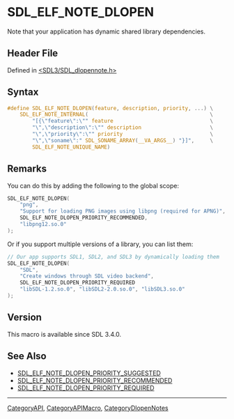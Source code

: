 # SDL_ELF_NOTE_DLOPEN

Note that your application has dynamic shared library dependencies.

## Header File

Defined in [<SDL3/SDL_dlopennote.h>](https://github.com/libsdl-org/SDL/blob/main/include/SDL3/SDL_dlopennote.h)

## Syntax

```c
#define SDL_ELF_NOTE_DLOPEN(feature, description, priority, ...) \
    SDL_ELF_NOTE_INTERNAL(                                       \
        "[{\"feature\":\"" feature                               \
        "\",\"description\":\"" description                      \
        "\",\"priority\":\"" priority                            \
        "\",\"soname\":" SDL_SONAME_ARRAY(__VA_ARGS__) "}]",     \
        SDL_ELF_NOTE_UNIQUE_NAME)
```

## Remarks

You can do this by adding the following to the global scope:

```c
SDL_ELF_NOTE_DLOPEN(
    "png",
    "Support for loading PNG images using libpng (required for APNG)",
    SDL_ELF_NOTE_DLOPEN_PRIORITY_RECOMMENDED,
    "libpng12.so.0"
);
```

Or if you support multiple versions of a library, you can list them:

```c
// Our app supports SDL1, SDL2, and SDL3 by dynamically loading them
SDL_ELF_NOTE_DLOPEN(
    "SDL",
    "Create windows through SDL video backend",
    SDL_ELF_NOTE_DLOPEN_PRIORITY_REQUIRED
    "libSDL-1.2.so.0", "libSDL2-2.0.so.0", "libSDL3.so.0"
);
```

## Version

This macro is available since SDL 3.4.0.

## See Also

- [SDL_ELF_NOTE_DLOPEN_PRIORITY_SUGGESTED](SDL_ELF_NOTE_DLOPEN_PRIORITY_SUGGESTED)
- [SDL_ELF_NOTE_DLOPEN_PRIORITY_RECOMMENDED](SDL_ELF_NOTE_DLOPEN_PRIORITY_RECOMMENDED)
- [SDL_ELF_NOTE_DLOPEN_PRIORITY_REQUIRED](SDL_ELF_NOTE_DLOPEN_PRIORITY_REQUIRED)

----
[CategoryAPI](CategoryAPI), [CategoryAPIMacro](CategoryAPIMacro), [CategoryDlopenNotes](CategoryDlopenNotes)

